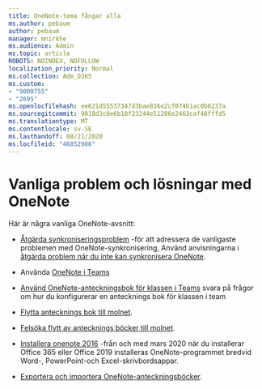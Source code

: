 ```yaml
---
title: OneNote-tema fångar alla
ms.author: pebaum
author: pebaum
manager: mnirkhe
ms.audience: Admin
ms.topic: article
ROBOTS: NOINDEX, NOFOLLOW
localization_priority: Normal
ms.collection: Adm_O365
ms.custom:
- "9000755"
- "2695"
ms.openlocfilehash: ee621d55537347d3bae836e2cf074b1ac0b8237a
ms.sourcegitcommit: 9818d3c8e6b10f23244e51286e2463caf48fffd5
ms.translationtype: MT
ms.contentlocale: sv-SE
ms.lasthandoff: 08/21/2020
ms.locfileid: "46852906"
---
```

# <a name="common-issues-and-resolutions-with-onenote"></a>Vanliga problem och lösningar med OneNote

Här är några vanliga OneNote-avsnitt:

- [Åtgärda synkroniseringsproblem](https://support.office.com/article/299495ef-66d1-448f-90c1-b785a6968d45) -för att adressera de vanligaste problemen med OneNote-synkronisering, Använd anvisningarna i [åtgärda problem när du inte kan synkronisera OneNote](https://support.office.com/article/Fix-issues-when-you-can-t-sync-OneNote-299495ef-66d1-448f-90c1-b785a6968d45).

- Använda [OneNote i Teams](https://support.microsoft.com/office/0ec78cc3-ba3b-4279-a88e-aa40af9865c2) 

- [Använd OneNote-anteckningsbok för klassen i Teams](https://support.office.com/article/bd77f11f-27cd-4d41-bfbd-2b11799f1440) svara på frågor om hur du konfigurerar en antecknings bok för klassen i team

- [Flytta antecknings bok till molnet](https://support.office.com/article/d5c28b91-7b9c-45be-8f0c-529bdbba019a).

- [Felsöka flytt av antecknings böcker till molnet](https://support.office.com/article/70528107-11dc-4f3f-b695-b150059dfd78).

- [Installera onenote 2016](https://support.office.com/article/c08068d8-b517-4464-9ff2-132cb9c45c08) -från och med mars 2020 när du installerar Office 365 eller Office 2019 installeras OneNote-programmet bredvid Word-, PowerPoint-och Excel-skrivbordsappar.

- [Exportera och importera OneNote-anteckningsböcker](https://support.office.com/article/a4b60da5-8f33-464e-b1ba-b95ce540f309).
